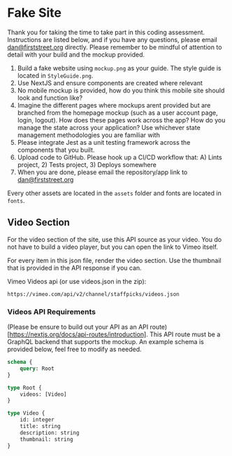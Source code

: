 # Fake Site

Thank you for taking the time to take part in this coding assessment. Instructions are listed below, and if you have any questions, please email dan@firststreet.org directly. Please remember to be mindful of attention to detail with your build and the mockup provided.

1. Build a fake website using `mockup.png` as your guide. The style guide is located in `StyleGuide.png`.
2. Use NextJS and ensure components are created where relevant
3. No mobile mockup is provided, how do you think this mobile site should look and function like?
4. Imagine the different pages where mockups arent provided but are branched from the homepage mockup (such as a user account page, login, logout). How does these pages work across the app? How do you manage the state across your application? Use whichever state management methodologies you are familiar with
5. Please integrate Jest as a unit testing framework across the components that you built.
6. Upload code to GitHub. Please hook up a CI/CD workflow that: A) Lints project, 2) Tests project, 3) Deploys somewhere
7. When you are done, please email the repository/app link to dan@firststreet.org

Every other assets are located in the `assets` folder and fonts are located in `fonts`.

## Video Section

For the video section of the site, use this API source as your video. You do not have to build a video player, but you can open the link to Vimeo itself.

For every item in this json file, render the video section. Use the thumbnail that is provided in the API response if you can.

Vimeo Videos api (or use videos.json in the zip):

```
https://vimeo.com/api/v2/channel/staffpicks/videos.json
```

### Videos API Requirements

(Please be ensure to build out your API as an API route)[https://nextjs.org/docs/api-routes/introduction]. This API route must be a GraphQL backend that supports the mockup. An example schema is provided below, feel free to modify as needed.

```graphql
schema {
    query: Root
}

type Root {
    videos: [Video]
}

type Video {
    id: integer
    title: string
    description: string
    thumbnail: string
}
```

